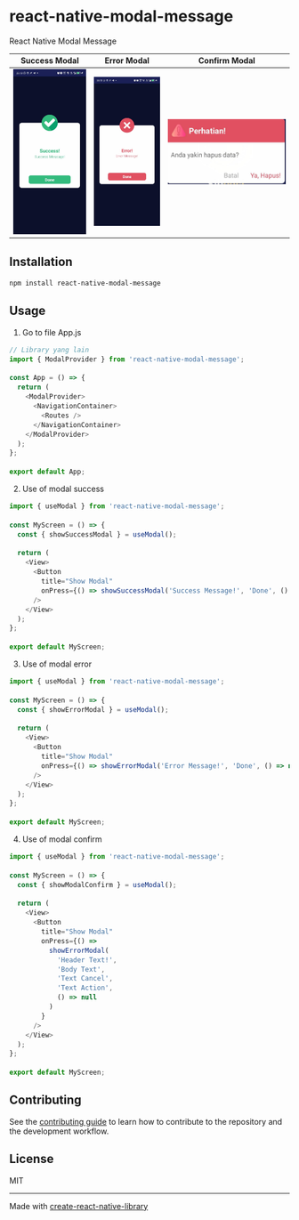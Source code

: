 # react-native-modal-message

React Native Modal Message

| Success Modal                             | Error Modal                           | Confirm Modal                             |
| ----------------------------------------- | ------------------------------------- | ----------------------------------------- |
| ![Success](src/assets/images/success.jpg) | ![Error](src/assets/images/error.jpg) | ![Confirm](src/assets/images/warning.jpg) |

## Installation

```sh
npm install react-native-modal-message
```

## Usage

1. Go to file App.js

```js
// Library yang lain
import { ModalProvider } from 'react-native-modal-message';

const App = () => {
  return (
    <ModalProvider>
      <NavigationContainer>
        <Routes />
      </NavigationContainer>
    </ModalProvider>
  );
};

export default App;
```

2. Use of modal success

```js
import { useModal } from 'react-native-modal-message';

const MyScreen = () => {
  const { showSuccessModal } = useModal();

  return (
    <View>
      <Button
        title="Show Modal"
        onPress={() => showSuccessModal('Success Message!', 'Done', () => null)}
      />
    </View>
  );
};

export default MyScreen;
```

3. Use of modal error

```js
import { useModal } from 'react-native-modal-message';

const MyScreen = () => {
  const { showErrorModal } = useModal();

  return (
    <View>
      <Button
        title="Show Modal"
        onPress={() => showErrorModal('Error Message!', 'Done', () => null)}
      />
    </View>
  );
};

export default MyScreen;
```

4. Use of modal confirm

```js
import { useModal } from 'react-native-modal-message';

const MyScreen = () => {
  const { showModalConfirm } = useModal();

  return (
    <View>
      <Button
        title="Show Modal"
        onPress={() =>
          showErrorModal(
            'Header Text!',
            'Body Text',
            'Text Cancel',
            'Text Action',
            () => null
          )
        }
      />
    </View>
  );
};

export default MyScreen;
```

## Contributing

See the [contributing guide](CONTRIBUTING.md) to learn how to contribute to the repository and the development workflow.

## License

MIT

---

Made with [create-react-native-library](https://github.com/callstack/react-native-builder-bob)
